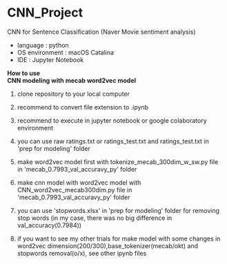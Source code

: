 # CNN_Project

CNN for Sentence Classification (Naver Movie sentiment analysis)
* language : python
* OS environment : macOS Catalina
* IDE : Jupyter Notebook

**How to use**<br>
**CNN modeling with mecab word2vec model**
1. clone repository to your local computer
2. recommend to convert file extension to .ipynb
3. recommend to execute in jupyter notebook or google colaboratory environment
4. you can use raw ratings.txt or ratings_test.txt and ratings_test.txt in 'prep for modeling' folder
5. make word2vec model first with tokenize_mecab_300dim_w_sw.py file in 'mecab_0.7993_val_accuravy_py' folder
6. make cnn model with word2vec model with CNN_word2vec_mecab300dim.py file in 'mecab_0.7993_val_accuravy_py' folder
7. you can use 'stopwords.xlsx' in 'prep for modeling' folder for removing stop words (in my case, there was no big difference in val_accuracy(0.7984))

8. if you want to see my other trials for make model with some changes in word2vec dimension(200/300),base_tokenizer(mecab/okt) and stopwords removal(o/x), see other ipynb files

